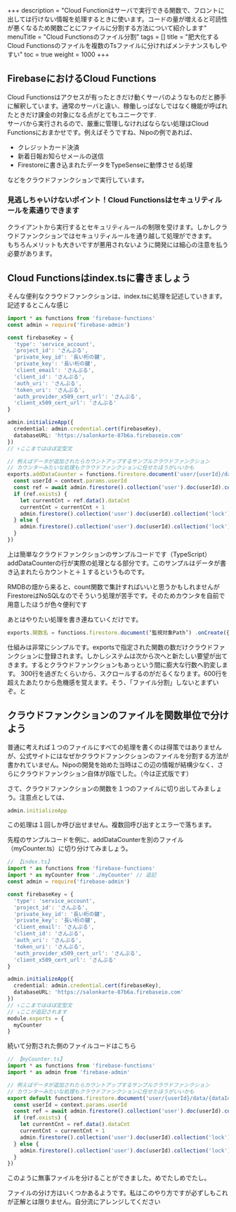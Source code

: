 +++
description = "Cloud Functionはサーバで実行できる関数で、フロントに出しては行けない情報を処理するときに使います。コードの量が増えると可読性が悪くなるため関数ごとにファイルに分割する方法について紹介します"
menuTitle = "Cloud Functionsのファイル分割"
tags = []
title = "肥大化するCloud Functionsのファイルを複数のTsファイルに分ければメンテナンスもしやすい"
toc = true
weight = 1000
+++



## FirebaseにおけるCloud Functions

Cloud Functionsはアクセスが有ったときだけ動くサーバのようなものだと勝手に解釈しています。通常のサーバと違い、稼働しっぱなしではなく機能が呼ばれたときだけ課金の対象になる点がとてもユニークです.  
サーバから実行されるので、厳重に管理しなければならない処理はCloud Functionsにおまかせです。例えばそうですね、Nipoの例であれば、

- クレジットカード決済
- 新着日報お知らせメールの送信
- Firestoreに書き込まれたデータをTypeSenseに動悸させる処理

などをクラウドファンクションで実行しています。

### 見逃しちゃいけないポイント！Cloud Functionsはセキュリティルールを素通りできます

クライアントから実行するとセキュリティルールの制限を受けます。しかしクラウドファンクションではセキュリティルールを通り越して処理ができます。  
もちろんメリットも大きいですが悪用されないように開発には細心の注意を払う必要があります。

## Cloud Functionsはindex.tsに書きましょう

そんな便利なクラウドファンクションは、index.tsに処理を記述していきます。記述するとこんな感じ


```typescript
import * as functions from 'firebase-functions'
const admin = require('firebase-admin')

const firebaseKey = {
  'type': 'service_account',
  'project_id': 'さんぷる',
  'private_key_id': '長い桁の鍵',
  'private_key': '長い桁の鍵',
  'client_email': 'さんぷる',
  'client_id': 'さんぷる',
  'auth_uri': 'さんぷる',
  'token_uri': 'さんぷる',
  'auth_provider_x509_cert_url': 'さんぷる',
  'client_x509_cert_url': 'さんぷる'
}

admin.initializeApp({
  credential: admin.credential.cert(firebaseKey),
  databaseURL: 'https://salonkarte-87b6a.firebaseio.com'
})
// ↑ここまではほぼ定型文

// 例えばデータが追加されたらカウントアップするサンプルクラウドファンクション
// カウンターみたいな処理もクラウドファンクションに任せたほうがいいかも
exports.addDataCounter = functions.firestore.document('user/{userId}/data/{dataId}').onCreate(async (snap, context) => {
  const userId = context.params.userId
  const ref = await admin.firestore().collection('user').doc(userId).collection('lock').doc('state').get()
  if (ref.exists) {
    let currentCnt = ref.data().dataCnt
    currentCnt = currentCnt + 1
    admin.firestore().collection('user').doc(userId).collection('lock').doc('state').update({ dataCnt: currentCnt})
  } else {
    admin.firestore().collection('user').doc(userId).collection('lock').doc('state').set({ dataCnt: 1})
  }
})
```

上は簡単なクラウドファンクションのサンプルコードです（TypeScript）
addDataCounterの行が実際の処理となる部分です。このサンプルはデータが書き込まれたらカウントと＋１するというものです。

<Box>
  RMDBの畑から来ると、count関数で集計すればいいと思うかもしれませんがFirestoreはNoSQLなのでそういう処理が苦手です。そのためカウンタを自前で用意したほうが色々便利です
</Box>


あとはやりたい処理を書き連ねていくだけです。
```javascript
exports.関数名 = functions.firestore.document(‘監視対象Path’) .onCreate({ 処理 })
```

仕組みは非常にシンプルです。exportsで指定された関数の数だけクラウドファンクションに登録されます。しかしシステムは次から次へと新たしい要望が出てきます。するとクラウドファンクションもあっという間に膨大な行数へ豹変します。
300行を過ぎたくらいから、スクロールするのがだるくなります。600行を超えたあたりから危機感を覚えます。そう、「ファイル分割」しないとまずいぞ。と


## クラウドファンクションのファイルを関数単位で分けよう

普通に考えれば１つのファイルにすべての処理を書くのは得策ではありませんが、公式サイトにはなぜかクラウドファンクションのファイルを分割する方法が書かれていません。Nipoの開発を始めた当時はこの辺の情報が結構少なく、さらにクラウドファンクション自体がβ版でした。（今は正式版です）

さて、クラウドファンクションの関数を１つのファイルに切り出してみましょう。注意点としては、

```javascript
admin.initializeApp
```

この処理は１回しか呼び出せません。複数回呼び出すとエラーで落ちます。

先程のサンプルコードを例に、addDataCounterを別のファイル（myCounter.ts）に切り分けてみましょう。

```typescript
// 【index.ts】
import * as functions from 'firebase-functions'
import * as myCounter from './myCounter' // 追記
const admin = require('firebase-admin')

const firebaseKey = {
  'type': 'service_account',
  'project_id': 'さんぷる',
  'private_key_id': '長い桁の鍵',
  'private_key': '長い桁の鍵',
  'client_email': 'さんぷる',
  'client_id': 'さんぷる',
  'auth_uri': 'さんぷる',
  'token_uri': 'さんぷる',
  'auth_provider_x509_cert_url': 'さんぷる',
  'client_x509_cert_url': 'さんぷる'
}

admin.initializeApp({
  credential: admin.credential.cert(firebaseKey),
  databaseURL: 'https://salonkarte-87b6a.firebaseio.com'
})
// ↑ここまではほぼ定型文
// ↓ここが追記されます
module.exports = {
  myCounter
}
```

続いて分割された側のファイルコードはこちら


```typescript
// 【myCounter.ts】
import * as functions from 'firebase-functions'
import * as admin from 'firebase-admin'

// 例えばデータが追加されたらカウントアップするサンプルクラウドファンクション
// カウンターみたいな処理もクラウドファンクションに任せたほうがいいかも
export default functions.firestore.document('user/{userId}/data/{dataId}').onCreate(async (snap, context) => {
  const userId = context.params.userId
  const ref = await admin.firestore().collection('user').doc(userId).collection('lock').doc('state').get()
  if (ref.exists) {
    let currentCnt = ref.data().dataCnt
    currentCnt = currentCnt + 1
    admin.firestore().collection('user').doc(userId).collection('lock').doc('state').update({ dataCnt: currentCnt})
  } else {
    admin.firestore().collection('user').doc(userId).collection('lock').doc('state').set({ dataCnt: 1})
  }
})
```

このように無事ファイルを分けることができました。めでたしめでたし。

<Box>ファイルの分け方はいくつかあるようです。私はこのやり方ですが必ずしもこれが正解とは限りません。自分流にアレンジしてください</Box>

